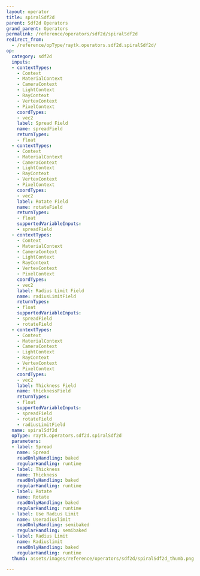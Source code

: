 ```yaml
---
layout: operator
title: spiralSdf2d
parent: Sdf2d Operators
grand_parent: Operators
permalink: /reference/operators/sdf2d/spiralSdf2d
redirect_from:
  - /reference/opType/raytk.operators.sdf2d.spiralSdf2d/
op:
  category: sdf2d
  inputs:
  - contextTypes:
    - Context
    - MaterialContext
    - CameraContext
    - LightContext
    - RayContext
    - VertexContext
    - PixelContext
    coordTypes:
    - vec2
    label: Spread Field
    name: spreadField
    returnTypes:
    - float
  - contextTypes:
    - Context
    - MaterialContext
    - CameraContext
    - LightContext
    - RayContext
    - VertexContext
    - PixelContext
    coordTypes:
    - vec2
    label: Rotate Field
    name: rotateField
    returnTypes:
    - float
    supportedVariableInputs:
    - spreadField
  - contextTypes:
    - Context
    - MaterialContext
    - CameraContext
    - LightContext
    - RayContext
    - VertexContext
    - PixelContext
    coordTypes:
    - vec2
    label: Radius Limit Field
    name: radiusLimitField
    returnTypes:
    - float
    supportedVariableInputs:
    - spreadField
    - rotateField
  - contextTypes:
    - Context
    - MaterialContext
    - CameraContext
    - LightContext
    - RayContext
    - VertexContext
    - PixelContext
    coordTypes:
    - vec2
    label: Thickness Field
    name: thicknessField
    returnTypes:
    - float
    supportedVariableInputs:
    - spreadField
    - rotateField
    - radiusLimitField
  name: spiralSdf2d
  opType: raytk.operators.sdf2d.spiralSdf2d
  parameters:
  - label: Spread
    name: Spread
    readOnlyHandling: baked
    regularHandling: runtime
  - label: Thickness
    name: Thickness
    readOnlyHandling: baked
    regularHandling: runtime
  - label: Rotate
    name: Rotate
    readOnlyHandling: baked
    regularHandling: runtime
  - label: Use Radius Limit
    name: Useradiuslimit
    readOnlyHandling: semibaked
    regularHandling: semibaked
  - label: Radius Limit
    name: Radiuslimit
    readOnlyHandling: baked
    regularHandling: runtime
  thumb: assets/images/reference/operators/sdf2d/spiralSdf2d_thumb.png

---
```

